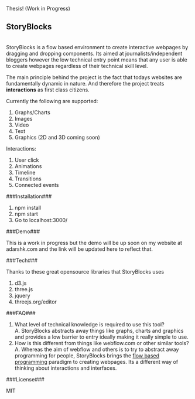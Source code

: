 Thesis! (Work in Progress)

## StoryBlocks ##
<br/>
StoryBlocks is a flow based environment to create interactive webpages by dragging and dropping components. Its aimed at journalists/independent bloggers however the low technical entry point means that any user is able to create webpages regardless of their technical skill level. 
<br/>

The main principle behind the project is the fact that todays websites are fundamentally dynamic in nature. And therefore the project treats **interactions** as first class citizens.

Currently the following are supported:

1. Graphs/Charts
2. Images
3. Video
4. Text
5. Graphics (2D and 3D coming soon)

Interactions:

1. User click
2. Animations
3. Timeline
4. Transitions
5. Connected events


###Installation###

1. npm install
2. npm start
3. Go to localhost:3000/

###Demo###

This is a work in progress but the demo will be up soon on my website at adarshk.com and the link will be updated here to reflect that.

###Tech###

Thanks to these great opensource libraries that StoryBlocks uses

1. d3.js
2. three.js
3. jquery
4. threejs.org/editor

###FAQ###
<br/>

1. What level of technical knowledge is required to use this tool? <br/> A. StoryBlocks abstracts away things like graphs, charts and graphics and provides a low barrier to entry ideally making it really simple to use.  
2. How is this different from things like webflow.com or other similar tools? <br/>A. Whereas the aim of webflow and others is to try to abstract away programming for people, StoryBlocks brings the [flow based programming](http://en.wikipedia.org/wiki/Flow-based_programming) paradigm to creating webpages. Its a different way of thinking about interactions and interfaces.



###License###

MIT